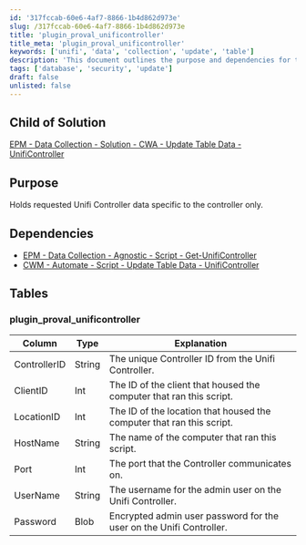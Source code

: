 ```yaml
---
id: '317fccab-60e6-4af7-8866-1b4d862d973e'
slug: /317fccab-60e6-4af7-8866-1b4d862d973e
title: 'plugin_proval_unificontroller'
title_meta: 'plugin_proval_unificontroller'
keywords: ['unifi', 'data', 'collection', 'update', 'table']
description: 'This document outlines the purpose and dependencies for the EPM - Data Collection solution that updates table data specific to the Unifi Controller. It includes detailed information about the relevant database tables and their structure.'
tags: ['database', 'security', 'update']
draft: false
unlisted: false
---
```


## Child of Solution

[EPM - Data Collection - Solution - CWA - Update Table Data - UnifiController](/docs/59fbb11b-df98-46a4-9b97-986b4f8e16f9)  

## Purpose

Holds requested Unifi Controller data specific to the controller only.

## Dependencies

- [EPM - Data Collection - Agnostic - Script - Get-UnifiController](/docs/d5d5fe24-6009-48cf-9d51-ac4763a1be7f)
- [CWM - Automate - Script - Update Table Data - UnifiController](/docs/7a09c023-231a-4574-a367-ef8009537e23)

## Tables

### plugin_proval_unificontroller

| Column       | Type   | Explanation                                                                 |
|--------------|--------|-----------------------------------------------------------------------------|
| ControllerID | String | The unique Controller ID from the Unifi Controller.                        |
| ClientID     | Int    | The ID of the client that housed the computer that ran this script.       |
| LocationID   | Int    | The ID of the location that housed the computer that ran this script.     |
| HostName     | String | The name of the computer that ran this script.                            |
| Port         | Int    | The port that the Controller communicates on.                             |
| UserName     | String | The username for the admin user on the Unifi Controller.                 |
| Password     | Blob   | Encrypted admin user password for the user on the Unifi Controller.      |


